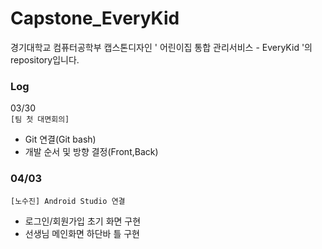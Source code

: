 # Capstone_EveryKid

경기대학교 컴퓨터공학부 캡스톤디자인 ' 어린이집 통합 관리서비스 - EveryKid '의 repository입니다.

### Log
03/30   
``` [팀 첫 대면회의] ```
 - Git 연결(Git bash)
 - 개발 순서 및 방향 결정(Front,Back)
### 04/03
```[노수진] Android Studio 연결```
- 로그인/회원가입 초기 화면 구현
- 선생님 메인화면 하단바 틀 구현
